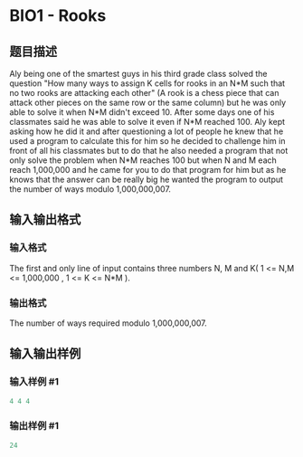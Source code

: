 # BIO1 - Rooks

## 题目描述

Aly being one of the smartest guys in his third grade class solved the question "How many ways to assign K cells for rooks in an N\*M such that no two rooks are attacking each other" (A rook is a chess piece that can attack other pieces on the same row or the same column) but he was only able to solve it when N\*M didn't exceed 10. After some days one of his classmates said he was able to solve it even if N\*M reached 100. Aly kept asking how he did it and after questioning a lot of people he knew that he used a program to calculate this for him so he decided to challenge him in front of all his classmates but to do that he also needed a program that not only solve the problem when N\*M reaches 100 but when N and M each reach 1,000,000 and he came for you to do that program for him but as he knows that the answer can be really big he wanted the program to output the number of ways modulo 1,000,000,007.

## 输入输出格式

### 输入格式

The first and only line of input contains three numbers N, M and K( 1 <= N,M <= 1,000,000 , 1 <= K <= N\*M ).

### 输出格式

The number of ways required modulo 1,000,000,007.

## 输入输出样例

### 输入样例 #1

```cpp
4 4 4
```


### 输出样例 #1

```cpp
24
```


